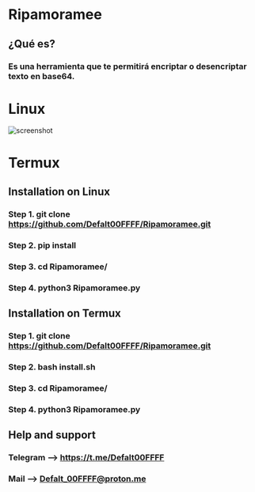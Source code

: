 # Ripamoramee

## ¿Qué es?
### Es una herramienta que te permitirá encriptar o desencriptar texto en base64.

# Linux
![screenshot](https://github.com/Defalt00FFFF/Ripamoramee/blob/main/Screenshot%20from%202022-12-21%2022-08-33.png)

# Termux

## Installation on Linux

### Step 1. git clone https://github.com/Defalt00FFFF/Ripamoramee.git

### Step 2. pip install

### Step 3. cd Ripamoramee/

### Step 4. python3 Ripamoramee.py

## Installation on Termux

### Step 1. git clone https://github.com/Defalt00FFFF/Ripamoramee.git

### Step 2. bash install.sh

### Step 3. cd Ripamoramee/

### Step 4. python3 Ripamoramee.py


## Help and support

### Telegram --> https://t.me/Defalt00FFFF

### Mail --> Defalt_00FFFF@proton.me
